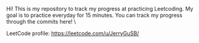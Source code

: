 Hi! This is my repository to track my progress at practicing Leetcoding. My goal is to practice everyday for 15 minutes. You can track my progress through the commits here!  \

LeetCode profile: https://leetcode.com/u/JerryGuSB/
 
